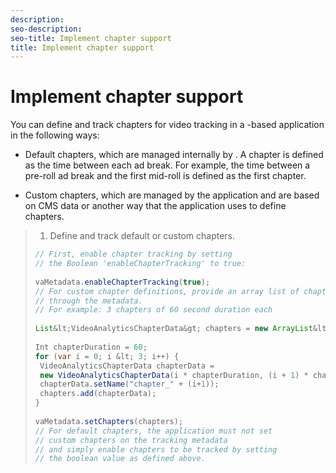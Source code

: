 ```yaml
---
description: 
seo-description: 
seo-title: Implement chapter support
title: Implement chapter support
---
```


# Implement chapter support

You can define and track chapters for video tracking in a -based application in the following ways:
* Default chapters, which are managed internally by .
  A chapter is defined as the time between each ad break. For example, the time between a pre-roll ad break and the first mid-roll is defined as the first chapter.
  
  
* Custom chapters, which are managed by the application and are based on CMS data or another way that the application uses to define chapters.

>1. Define and track default or custom chapters.
>   ```java
>   // First, enable chapter tracking by setting 
>   // the Boolean 'enableChapterTracking' to true: 
>    
>   vaMetadata.enableChapterTracking(true); 
>   // For custom chapter definitions, provide an array list of chapters 
>   // through the metadata. 
>   // For example: 3 chapters of 60 second duration each 
>    
>   List&lt;VideoAnalyticsChapterData&gt; chapters = new ArrayList&lt;VideoAnalyticsChapterData&gt;(); 
>    
>   Int chapterDuration = 60; 
>   for (var i = 0; i &lt; 3; i++) { 
>    VideoAnalyticsChapterData chapterData = 
>    new VideoAnalyticsChapterData(i * chapterDuration, (i + 1) * chapterDuration); 
>    chapterData.setName("chapter_" + (i+1)); 
>    chapters.add(chapterData); 
>   } 
>    
>   vaMetadata.setChapters(chapters); 
>   // For default chapters, the application must not set 
>   // custom chapters on the tracking metadata 
>   // and simply enable chapters to be tracked by setting 
>   // the boolean value as defined above.
>   ```
>   
>   
>   
